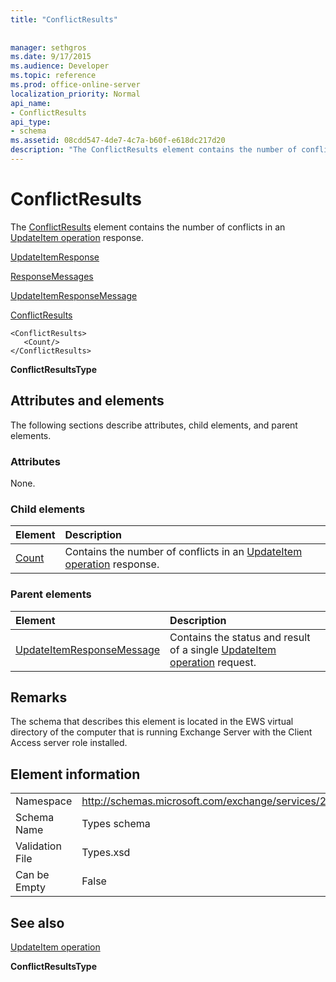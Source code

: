 ```yaml
---
title: "ConflictResults"
 
 
manager: sethgros
ms.date: 9/17/2015
ms.audience: Developer
ms.topic: reference
ms.prod: office-online-server
localization_priority: Normal
api_name:
- ConflictResults
api_type:
- schema
ms.assetid: 08cdd547-4de7-4c7a-b60f-e618dc217d20
description: "The ConflictResults element contains the number of conflicts in an UpdateItem operation response."
---
```


# ConflictResults

The [ConflictResults](conflictresults.md) element contains the number of conflicts in an [UpdateItem operation](updateitem-operation.md) response. 
  
[UpdateItemResponse](updateitemresponse.md)
  
[ResponseMessages](responsemessages.md)
  
[UpdateItemResponseMessage](updateitemresponsemessage.md)
  
[ConflictResults](conflictresults.md)
  
```
<ConflictResults>
   <Count/>
</ConflictResults>
```

 **ConflictResultsType**
## Attributes and elements

The following sections describe attributes, child elements, and parent elements.
  
### Attributes

None.
  
### Child elements

|**Element**|**Description**|
|:-----|:-----|
|[Count](count.md) <br/> |Contains the number of conflicts in an [UpdateItem operation](updateitem-operation.md) response.  <br/> |
   
### Parent elements

|**Element**|**Description**|
|:-----|:-----|
|[UpdateItemResponseMessage](updateitemresponsemessage.md) <br/> |Contains the status and result of a single [UpdateItem operation](updateitem-operation.md) request.  <br/> |
   
## Remarks

The schema that describes this element is located in the EWS virtual directory of the computer that is running Exchange Server with the Client Access server role installed.
  
## Element information

|||
|:-----|:-----|
|Namespace  <br/> |http://schemas.microsoft.com/exchange/services/2006/types  <br/> |
|Schema Name  <br/> |Types schema  <br/> |
|Validation File  <br/> |Types.xsd  <br/> |
|Can be Empty  <br/> |False  <br/> |
   
## See also



[UpdateItem operation](updateitem-operation.md)
  
 **ConflictResultsType**

